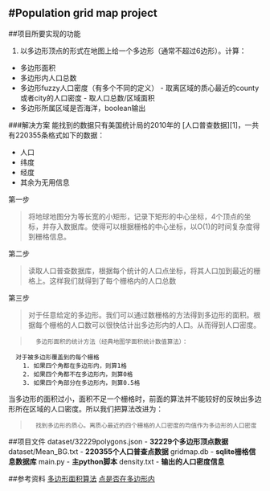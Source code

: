 #Population grid map project
------
##项目所要实现的功能

 1. 以多边形顶点的形式在地图上给一个多边形（通常不超过6边形）。计算：
- 多边形面积
- 多边形内人口总数
- 多边形fuzzy人口密度（有多个不同的定义）
        - 取离区域的质心最近的county或者city的人口密度
        - 取人口总数/区域面积
- 多边形所属区域是否海洋，boolean输出

###解决方案
能找到的数据只有美国统计局的2010年的 [人口普查数据][1]，一共有220355条格式如下的数据：

- 人口
- 纬度
- 经度
- 其余为无用信息


第一步

> 将地球地图分为等长宽的小矩形，记录下矩形的中心坐标，4个顶点的坐标，并存入数据库。使得可以根据栅格的中心坐标，以O(1)的时间复杂度得到栅格信息。

第二步

> 读取人口普查数据库，根据每个统计的人口点坐标，将其人口加到最近的栅格上。这样我们就得到了每个栅格内的人口总数

第三步
> 对于任意给定的多边形。我们可以通过数栅格的方法得到多边形的面积。根据每个栅格的人口数可以很快估计出多边形内的人口。从而得到人口密度。

>       多边形面积的统计方法（经典地图学面积统计数值算法）：
      对于被多边形覆盖到的每个栅格
        1. 如果四个角都在多边形内，则算1格
        2. 如果四个角都不在多边形内，则算0格
        3. 如果四个角部分在多边形内，则算0.5格
当多边形的面积过小，面积不足一个栅格时，前面的算法并不能较好的反映出多边形所在区域的人口密度。所以我们把算法改进为：

>       找到多边形的质心。离质心最近的四个栅格的人口密度的均值作为多边形的人口密度

##项目文件
dataset/32229polygons.json - **32229个多边形顶点数据**
dataset/Mean_BG.txt - **220355个人口普查点数据**
gridmap.db - **sqlite栅格信息数据库**
main.py - **主python脚本**
density.txt - **输出的人口密度信息**

##参考资料
[多边形面积算法](http://en.wikipedia.org/wiki/Shoelace_formula)
[点是否在多边形内](http://geospatialpython.com/2011/01/point-in-polygon.html)